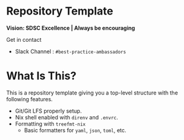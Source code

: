 # Repository Template

**Vision: SDSC Excellence | Always be encouraging**

Get in contact

- Slack Channel : `#best-practice-ambassadors`

# What Is This?

This is a repository template giving you a top-level structure with the
following features.

- Git/Git LFS properly setup.
- Nix shell enabled with `direnv` and `.envrc`.
- Formatting with `treefmt-nix`
  - Basic formatters for `yaml`, `json`, `toml`, etc.

